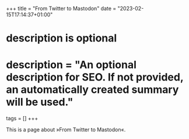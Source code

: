 +++
title = "From Twitter to Mastodon"
date = "2023-02-15T17:14:37+01:00"

#
# description is optional
#
# description = "An optional description for SEO. If not provided, an automatically created summary will be used."

tags = []
+++

This is a page about »From Twitter to Mastodon«.
